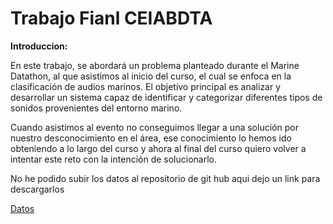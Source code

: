 
# Trabajo Fianl CEIABDTA

**Introduccion:**

En este trabajo, se abordará un problema planteado durante el Marine Datathon, al que asistimos al inicio del curso, el cual se enfoca en la clasificación de audios marinos. El objetivo principal es analizar y desarrollar un sistema capaz de identificar y categorizar diferentes tipos de sonidos provenientes del entorno marino.

Cuando asistimos al evento no conseguimos llegar a una solución por nuestro desconocimiento en el área, ese conocimiento lo hemos ido obteniendo a lo largo del curso y ahora al final del curso quiero volver a intentar este reto con la intención de solucionarlo.

No he podido subir los datos al repositorio de git hub aqui dejo un link para descargarlos

[Datos](https://drive.google.com/drive/u/3/folders/18_p-jjbYqLmATvOpvKzBmisvfj2j8iVM)